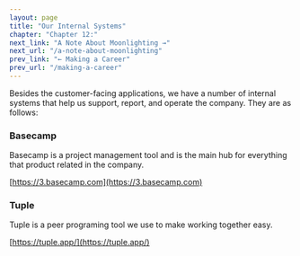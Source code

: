 ```yaml
---
layout: page
title: "Our Internal Systems"
chapter: "Chapter 12:"
next_link: "A Note About Moonlighting →"
next_url: "/a-note-about-moonlighting"
prev_link: "← Making a Career"
prev_url: "/making-a-career"
---
```


Besides the customer-facing applications, we have a number of internal systems that help us support, report, and operate
the company. They are as follows:

### Basecamp

Basecamp is a project management tool and is the main hub for everything that product related in the company.

[https://3.basecamp.com](https://3.basecamp.com)

### Tuple

Tuple is a peer programing tool we use to make working together easy.

[https://tuple.app/](https://tuple.app/)
